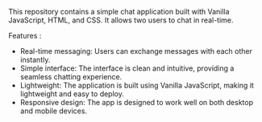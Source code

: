 This repository contains a simple chat application built with Vanilla JavaScript, HTML, and CSS.
It allows two users to chat in real-time.

Features :
* Real-time messaging: Users can exchange messages with each other instantly.
* Simple interface: The interface is clean and intuitive, providing a seamless chatting experience.
* Lightweight: The application is built using Vanilla JavaScript, making it lightweight and easy to deploy.
* Responsive design: The app is designed to work well on both desktop and mobile devices.
